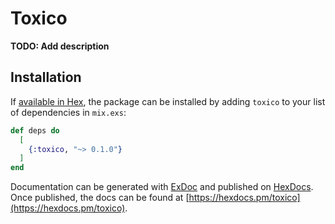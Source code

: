 # Toxico

**TODO: Add description**

## Installation

If [available in Hex](https://hex.pm/docs/publish), the package can be installed
by adding `toxico` to your list of dependencies in `mix.exs`:

```elixir
def deps do
  [
    {:toxico, "~> 0.1.0"}
  ]
end
```

Documentation can be generated with [ExDoc](https://github.com/elixir-lang/ex_doc)
and published on [HexDocs](https://hexdocs.pm). Once published, the docs can
be found at [https://hexdocs.pm/toxico](https://hexdocs.pm/toxico).

